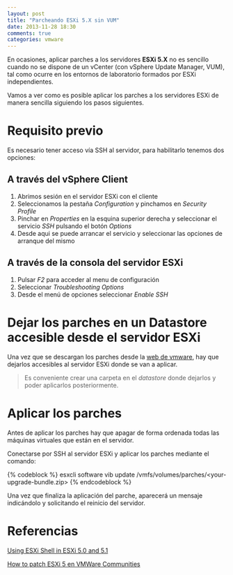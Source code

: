 ```yaml
---
layout: post
title: "Parcheando ESXi 5.X sin VUM"
date: 2013-11-28 18:30
comments: true
categories: vmware
---
```


En ocasiones, aplicar parches a los servidores **ESXi 5.X** no es sencillo cuando no se dispone de un vCenter (con vSphere Update Manager, VUM), tal como ocurre en los entornos de laboratorio formados por ESXi independientes.

Vamos a ver como es posible aplicar los parches a los servidores ESXi de manera sencilla siguiendo los pasos siguientes.

<!-- more -->

# Requisito previo

Es necesario tener acceso vía SSH al servidor, para habilitarlo tenemos dos opciones:

## A través del vSphere Client

1. Abrimos sesión en el servidor ESXi con el cliente
2. Seleccionamos la pestaña *Configuration* y pinchamos en *Security Profile*
3. Pinchar en *Properties* en la esquina superior derecha y seleccionar el servicio *SSH* pulsando el botón *Options*
4. Desde aqui se puede arrancar el servicio y seleccionar las opciones de arranque del mismo

## A través de la consola del servidor ESXi

1. Pulsar *F2* para acceder al menu de configuración
2. Seleccionar *Troubleshooting Options*
3. Desde el menú de opciones seleccionar *Enable SSH*

# Dejar los parches en un Datastore accesible desde el servidor ESXi

Una vez que se descargan los parches desde la [web de vmware](http://www.vmware.com/patch/download), hay que dejarlos accesibles al servidor ESXi donde se van a aplicar.

> Es conveniente crear una carpeta en el *datastore* donde dejarlos y poder aplicarlos posteriormente.

# Aplicar los parches

Antes de aplicar los parches hay que apagar de forma ordenada todas las máquinas virtuales que están en el servidor.

Conectarse por SSH al servidor ESXi y aplicar los parches mediante el comando:

{% codeblock %}
esxcli software vib update /vmfs/volumes/parches/<your-upgrade-bundle.zip>
{% endcodeblock %}

Una vez que finaliza la aplicación del parche, aparecerá un mensaje indicándolo y solicitando el reinicio del servidor.


# Referencias

[Using ESXi Shell in ESXi 5.0 and 5.1](http://kb.vmware.com/selfservice/microsites/search.do?language=en_US&cmd=displayKC&externalId=2004746)

[How to patch ESXi 5 en VMWare Communities](http://communities.vmware.com/thread/328758)
